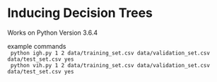 # Inducing Decision Trees

Works on Python Version 3.6.4

example commands  
<code> python igh.py 1 2 data/training_set.csv data/validation_set.csv data/test_set.csv yes</code>  
<code> python vih.py 1 2 data/training_set.csv data/validation_set.csv data/test_set.csv yes</code>